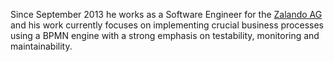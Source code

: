 Since September 2013 he works as a Software Engineer for the [Zalando AG](http://www.zalando.de) and his work currently
focuses on implementing crucial business processes using a BPMN engine with a strong emphasis on testability,
monitoring and maintainability.